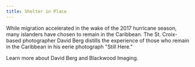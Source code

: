 ```yaml
---
title: Shelter in Place
---
```


While migration accelerated in the wake of the 2017 hurricane season, many islanders have chosen to remain in the Caribbean. The St. Croix-based photographer David Berg distills the experience of those who remain in the Caribbean in his eerie photograph "Still Here."

Learn more about David Berg and Blackwood Imaging.